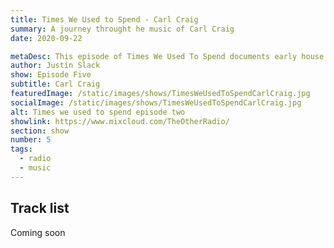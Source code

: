 ```yaml
---
title: Times We Used to Spend - Carl Craig
summary: A journey throught he music of Carl Craig
date: 2020-09-22

metaDesc: This episode of Times We Used To Spend documents early house through records from my collection from the 80s and early 90s.
author: Justin Slack
show: Episode Five
subtitle: Carl Craig
featuredImage: /static/images/shows/TimesWeUsedToSpendCarlCraig.jpg
socialImage: /static/images/shows/TimesWeUsedToSpendCarlCraig.jpg
alt: Times we used to spend episode two
showlink: https://www.mixcloud.com/TheOtherRadio/
section: show
number: 5
tags:
  - radio
  - music
---
```


## Track list

Coming soon
